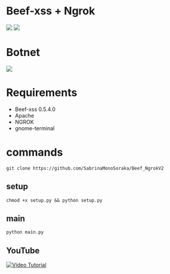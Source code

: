 <h1>Beef-xss + Ngrok</h1>

<img src="https://cdn.discordapp.com/attachments/581170733565214731/933521800283947058/Captura_de_tela1.png">
<img src="https://cdn.discordapp.com/attachments/581170733565214731/933521800619499581/Captura_de_tela2.png">

# Botnet
<img src="https://cdn.discordapp.com/attachments/581170733565214731/982465162801987635/beef.jpg">

# Requirements
- Beef-xss 0.5.4.0
- Apache
- NGROK
- gnome-terminal

# commands

```
git clone https://github.com/SabrinaMonoSoraka/Beef_NgrokV2
```

## setup

```
chmod +x setup.py && python setup.py
```

## main

```
python main.py
```


## YouTube

[![Vídeo Tutorial](http://img.youtube.com/vi/8eKAeXrtTa4/0.jpg)](http://www.youtube.com/watch?v=8eKAeXrtTa4 "Vídeo Tutorial")
